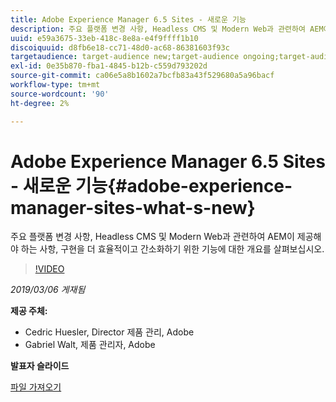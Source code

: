 ```yaml
---
title: Adobe Experience Manager 6.5 Sites - 새로운 기능
description: 주요 플랫폼 변경 사항, Headless CMS 및 Modern Web과 관련하여 AEM이 제공해야 하는 사항, 구현을 더 효율적이고 간소화하기 위한 기능에 대한 개요를 살펴보십시오.
uuid: e59a3675-33eb-418c-8e8a-e4f9ffff1b10
discoiquuid: d8fb6e18-cc71-48d0-ac68-86381603f93c
targetaudience: target-audience new;target-audience ongoing;target-audience upgrader
exl-id: 0e35b870-fba1-4845-b12b-c559d793202d
source-git-commit: ca06e5a8b1602a7bcfb83a43f529680a5a96bacf
workflow-type: tm+mt
source-wordcount: '90'
ht-degree: 2%

---
```


# Adobe Experience Manager 6.5 Sites - 새로운 기능{#adobe-experience-manager-sites-what-s-new}

주요 플랫폼 변경 사항, Headless CMS 및 Modern Web과 관련하여 AEM이 제공해야 하는 사항, 구현을 더 효율적이고 간소화하기 위한 기능에 대한 개요를 살펴보십시오.

>[!VIDEO](https://video.tv.adobe.com/v/26368/?quality=9)

*2019/03/06 게재됨*

**제공 주체:**

* Cedric Huesler, Director 제품 관리, Adobe
* Gabriel Walt, 제품 관리자, Adobe

**발표자 슬라이드**

[파일 가져오기](assets/aem65-whatsnewgem-march6.pdf)
